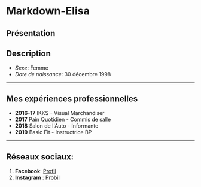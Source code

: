 # Markdown-Elisa

Présentation
-----------------

## Description

- *Sexe*: Femme
- *Date de naissance*: 30 décembre 1998

-----------------

## Mes expériences professionnelles

* **2016-17** IKKS - Visual Marchandiser
* **2017** Pain Quotidien - Commis de salle
* **2018** Salon de l'Auto - Informante
* **2019** Basic Fit - Instructrice BP 

-----------------

## Réseaux sociaux:
1. __Facebook__: [Profil](https://www.facebook.com/renda.elisa)
2. __Instagram__ : [Probil](https://www.instagram.com/elisarnd/)

